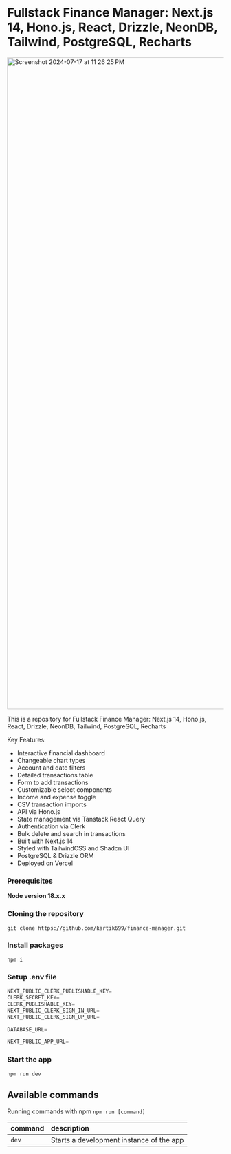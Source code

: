 # Fullstack Finance Manager: Next.js 14, Hono.js, React, Drizzle, NeonDB, Tailwind, PostgreSQL, Recharts

<img width="1512" alt="Screenshot 2024-07-17 at 11 26 25 PM" src="https://github.com/user-attachments/assets/404a9dec-b78b-4d82-942f-6cbec54e2747">



This is a repository for Fullstack Finance Manager: Next.js 14, Hono.js, React, Drizzle, NeonDB, Tailwind, PostgreSQL, Recharts

Key Features:
- Interactive financial dashboard
- Changeable chart types
- Account and date filters
- Detailed transactions table
- Form to add transactions
- Customizable select components
- Income and expense toggle
- CSV transaction imports
- API via Hono.js
- State management via Tanstack React Query
- Authentication via Clerk
- Bulk delete and search in transactions
- Built with Next.js 14
- Styled with TailwindCSS and Shadcn UI
- PostgreSQL & Drizzle ORM
- Deployed on Vercel

### Prerequisites

**Node version 18.x.x**

### Cloning the repository

```shell
git clone https://github.com/kartik699/finance-manager.git
```

### Install packages

```shell
npm i
```

### Setup .env file


```js
NEXT_PUBLIC_CLERK_PUBLISHABLE_KEY=
CLERK_SECRET_KEY=
CLERK_PUBLISHABLE_KEY=
NEXT_PUBLIC_CLERK_SIGN_IN_URL=
NEXT_PUBLIC_CLERK_SIGN_UP_URL=

DATABASE_URL=

NEXT_PUBLIC_APP_URL=
```

### Start the app

```shell
npm run dev
```

## Available commands

Running commands with npm `npm run [command]`

| command         | description                              |
| :-------------- | :--------------------------------------- |
| `dev`           | Starts a development instance of the app |
